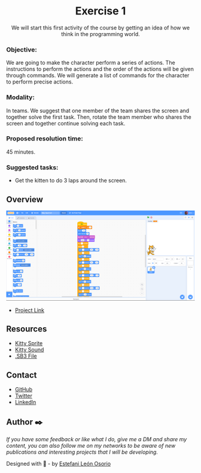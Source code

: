 <h1 align="center">Exercise 1</h1>

<div align="center">
We will start this first activity of the course by getting an idea of how we think in the programming world.
</div>

<!-- OBJECTIVE -->

### Objective:

We are going to make the character perform a series of actions. The instructions to perform the actions and the order of the actions will be given through commands. We will generate a list of commands for the character to perform precise actions.

<!-- MODALITY -->

### Modality:

In teams. We suggest that one member of the team shares the screen and together solve the first task. Then, rotate the team member who shares the screen and together continue solving each task.

<!-- PROPOSED RESOLUTION TIME -->

### Proposed resolution time:

45 minutes.

<!-- SUGGESTED TASKS -->

### Suggested tasks:

- Get the kitten to do 3 laps around the screen.

<!-- OVERVIEW -->

## Overview

![screenshot](https://github.com/EstefaniLeon/Back-end-with-Java-Globant-University/blob/main/Class%201/Activity%201/Exercise%201/Exercise%201.PNG)

- [Project Link](https://scratch.mit.edu/projects/828134021)

<!-- RESOURCES -->

## Resources

- [Kitty Sprite](https://github.com/EstefaniLeon/Back-end-with-Java-Globant-University/blob/main/Class%201/Activity%201/Exercise%201/Kitty1.sprite3)
- [Kitty Sound](https://github.com/EstefaniLeon/Back-end-with-Java-Globant-University/blob/main/Class%201/Activity%201/Exercise%201/Miau.wav)
- [.SB3 File](https://github.com/EstefaniLeon/Back-end-with-Java-Globant-University/blob/main/Class%201/Activity%201/Exercise%201/Kitty-Class1-Ex1.sb3)

<!-- CONTACT -->

## Contact

- [GitHub](https://github.com/EstefaniLeon)
- [Twitter](https://twitter.com/Esleos1)
- [LinkedIn](https://www.linkedin.com/in/estefani-leon-osorio-34a56a244/)

<!-- FOOTER -->

## Author ✒️

_If you have some feedback or like what I do, give me a DM and share my content, you can also follow me on my networks to be aware of new publications and interesting projects that I will be developing._

Designed with 💖 - by [Estefani León Osorio](https://github.com/EstefaniLeon)
